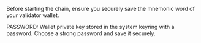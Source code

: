 Before starting the chain, ensure you securely save the mnemonic word of your validator wallet.


PASSWORD: Wallet private key stored in the system keyring with a password. Choose a strong password and save it securely.
